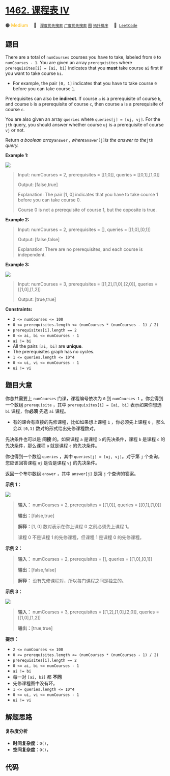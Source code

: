 # [1462. 课程表 IV](https://leetcode.com/problems/course-schedule-iv)

🟠 <font color=#ffb800>Medium</font>&emsp; 🔖&ensp; [`深度优先搜索`](/outline/tag/depth-first-search.md) [`广度优先搜索`](/outline/tag/breadth-first-search.md) [`图`](/outline/tag/graph.md) [`拓扑排序`](/outline/tag/topological-sort.md)&emsp; 🔗&ensp;[`LeetCode`](https://leetcode.com/problems/course-schedule-iv)

## 题目

There are a total of `numCourses` courses you have to take, labeled from `0`
to `numCourses - 1`. You are given an array `prerequisites` where
`prerequisites[i] = [ai, bi]` indicates that you **must** take course `ai`
first if you want to take course `bi`.

  * For example, the pair `[0, 1]` indicates that you have to take course `0` before you can take course `1`.

Prerequisites can also be **indirect**. If course `a` is a prerequisite of
course `b`, and course `b` is a prerequisite of course `c`, then course `a` is
a prerequisite of course `c`.

You are also given an array `queries` where `queries[j] = [uj, vj]`. For the
`jth` query, you should answer whether course `uj` is a prerequisite of course
`vj` or not.

Return _a boolean array_`answer` _, where_`answer[j]`_is the answer to
the_`jth` _query._



**Example 1:**

![](https://assets.leetcode.com/uploads/2021/05/01/courses4-1-graph.jpg)

> Input: numCourses = 2, prerequisites = [[1,0]], queries = [[0,1],[1,0]]
> 
> Output: [false,true]
> 
> Explanation: The pair [1, 0] indicates that you have to take course 1 before you can take course 0.
> 
> Course 0 is not a prerequisite of course 1, but the opposite is true.

**Example 2:**

> Input: numCourses = 2, prerequisites = [], queries = [[1,0],[0,1]]
> 
> Output: [false,false]
> 
> Explanation: There are no prerequisites, and each course is independent.

**Example 3:**

![](https://assets.leetcode.com/uploads/2021/05/01/courses4-3-graph.jpg)

> Input: numCourses = 3, prerequisites = [[1,2],[1,0],[2,0]], queries = [[1,0],[1,2]]
> 
> Output: [true,true]

**Constraints:**

  * `2 <= numCourses <= 100`
  * `0 <= prerequisites.length <= (numCourses * (numCourses - 1) / 2)`
  * `prerequisites[i].length == 2`
  * `0 <= ai, bi <= numCourses - 1`
  * `ai != bi`
  * All the pairs `[ai, bi]` are **unique**.
  * The prerequisites graph has no cycles.
  * `1 <= queries.length <= 10^4`
  * `0 <= ui, vi <= numCourses - 1`
  * `ui != vi`


## 题目大意

你总共需要上 `numCourses` 门课，课程编号依次为 `0` 到 `numCourses-1` 。你会得到一个数组 `prerequisite`
，其中 `prerequisites[i] = [ai, bi]` 表示如果你想选 `bi` 课程，你**必须** 先选 `ai` 课程。

  * 有的课会有直接的先修课程，比如如果想上课程 `1` ，你必须先上课程 `0` ，那么会以 `[0,1]` 数对的形式给出先修课程数对。

先决条件也可以是 **间接** 的。如果课程 `a` 是课程 `b` 的先决条件，课程 `b` 是课程 `c` 的先决条件，那么课程 `a` 就是课程
`c` 的先决条件。

你也得到一个数组 `queries` ，其中 `queries[j] = [uj, vj]`。对于第 `j` 个查询，您应该回答课程 `uj` 是否是课程
`vj` 的先决条件。

返回一个布尔数组 `answer` ，其中 `answer[j]` 是第 `j` 个查询的答案。



**示例 1：**

![](https://assets.leetcode.com/uploads/2021/05/01/courses4-1-graph.jpg)

> 
> 
> 
> 
> 
> **输入：** numCourses = 2, prerequisites = [[1,0]], queries = [[0,1],[1,0]]
> 
> **输出：**[false,true]
> 
> **解释：**[1, 0] 数对表示在你上课程 0 之前必须先上课程 1。
> 
> 课程 0 不是课程 1 的先修课程，但课程 1 是课程 0 的先修课程。
> 
> 

**示例 2：**

> 
> 
> 
> 
> 
> **输入：** numCourses = 2, prerequisites = [], queries = [[1,0],[0,1]]
> 
> **输出：**[false,false]
> 
> **解释：** 没有先修课程对，所以每门课程之间是独立的。
> 
> 

**示例 3：**

![](https://assets.leetcode.com/uploads/2021/05/01/courses4-3-graph.jpg)

> 
> 
> 
> 
> 
> **输入：** numCourses = 3, prerequisites = [[1,2],[1,0],[2,0]], queries = [[1,0],[1,2]]
> 
> **输出：**[true,true]
> 
> 



**提示：**

  * `2 <= numCourses <= 100`
  * `0 <= prerequisites.length <= (numCourses * (numCourses - 1) / 2)`
  * `prerequisites[i].length == 2`
  * `0 <= ai, bi <= numCourses - 1`
  * `ai != bi`
  * 每一对 `[ai, bi]` 都 **不同**
  * 先修课程图中没有环。
  * `1 <= queries.length <= 10^4`
  * `0 <= ui, vi <= numCourses - 1`
  * `ui != vi`


## 解题思路

#### 复杂度分析

- **时间复杂度**：`O()`，
- **空间复杂度**：`O()`，

## 代码

```javascript

```